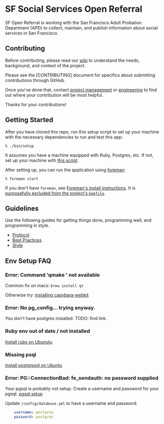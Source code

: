 # SF Social Services Open Referral

SF Open Referral is working
with the San Francisco Adult Probation Department (APD)
to collect, maintain, and publish
information about social services in San Francisco.

## Contributing

Before contributing, please read our [wiki]
to understand the needs, background, and context of the project.

Please see the [CONTRIBUTING] document for specifics about
submitting contributions through GitHub.

Once you've done that, contact [project management] or [engineering]
to find out where your contribution will be most helpful.

Thanks for your contributions!

[wiki]: https://github.com/sfbrigade/sf-openreferral/wiki
[project management]: https://github.com/aprilsteed
[engineering]: https://github.com/graysonwright

## Getting Started

After you have cloned this repo, run this setup script to set up your machine
with the necessary dependencies to run and test this app:

    % ./bin/setup

It assumes you have a machine equipped with Ruby, Postgres, etc. If not, set up
your machine with [this script].

[this script]: https://github.com/thoughtbot/laptop

After setting up, you can run the application using [foreman]:

    % foreman start

If you don't have `foreman`, see [Foreman's install instructions][foreman]. It
is [purposefully excluded from the project's `Gemfile`][exclude].

[foreman]: https://github.com/ddollar/foreman
[exclude]: https://github.com/ddollar/foreman/pull/437#issuecomment-41110407

## Guidelines

Use the following guides for getting things done, programming well, and
programming in style.

* [Protocol](http://github.com/thoughtbot/guides/blob/master/protocol)
* [Best Practices](http://github.com/thoughtbot/guides/blob/master/best-practices)
* [Style](http://github.com/thoughtbot/guides/blob/master/style)


## Env Setup FAQ

### Error: Command 'qmake ' not available

Common fix on macs: `brew install qt`

Otherwise try: [installing capybara-webkit](https://github.com/thoughtbot/capybara-webkit/wiki/Installing-Qt-and-compiling-capybara-webkit)


### Error: No pg_config... trying anyway.

You don't have postgres installed. TODO: find link.


### Ruby env out of date / not installed

[Install ruby on Ubunutu](https://gorails.com/setup/ubuntu/14.04)

### Missing psql

[Install postgresql on Ubuntu](https://www.digitalocean.com/community/tutorials/how-to-install-and-use-postgresql-on-ubuntu-14-04)

### Error: PG::ConnectionBad: fe_sendauth: no password supplied

Your pgsql is probably not setup. Create a username and password for your pgsql. [pgsql setup](https://help.ubuntu.com/community/PostgreSQL)

Update `/config/database.yml` to have a username and password:

```yml
    username: postgres
    password: postgres
```


